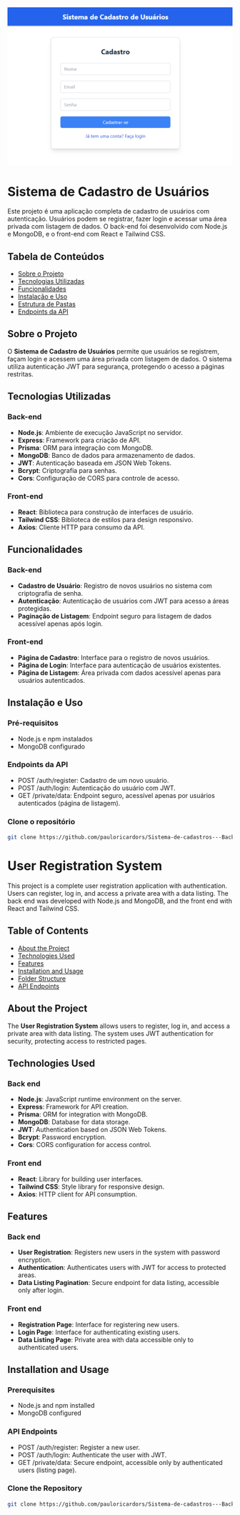 <img alt='Logo do projeto' src='.github/logo.jpg'>

# Sistema de Cadastro de Usuários

Este projeto é uma aplicação completa de cadastro de usuários com autenticação. Usuários podem se registrar, fazer login e acessar uma área privada com listagem de dados. O back-end foi desenvolvido com Node.js e MongoDB, e o front-end com React e Tailwind CSS.

## Tabela de Conteúdos

- [Sobre o Projeto](#sobre-o-projeto)
- [Tecnologias Utilizadas](#tecnologias-utilizadas)
- [Funcionalidades](#funcionalidades)
- [Instalação e Uso](#instalação-e-uso)
- [Estrutura de Pastas](#estrutura-de-pastas)
- [Endpoints da API](#endpoints-da-api)

## Sobre o Projeto

O **Sistema de Cadastro de Usuários** permite que usuários se registrem, façam login e acessem uma área privada com listagem de dados. O sistema utiliza autenticação JWT para segurança, protegendo o acesso a páginas restritas.

## Tecnologias Utilizadas

### Back-end

- **Node.js**: Ambiente de execução JavaScript no servidor.
- **Express**: Framework para criação de API.
- **Prisma**: ORM para integração com MongoDB.
- **MongoDB**: Banco de dados para armazenamento de dados.
- **JWT**: Autenticação baseada em JSON Web Tokens.
- **Bcrypt**: Criptografia para senhas.
- **Cors**: Configuração de CORS para controle de acesso.

### Front-end

- **React**: Biblioteca para construção de interfaces de usuário.
- **Tailwind CSS**: Biblioteca de estilos para design responsivo.
- **Axios**: Cliente HTTP para consumo da API.

## Funcionalidades

### Back-end

- **Cadastro de Usuário**: Registro de novos usuários no sistema com criptografia de senha.
- **Autenticação**: Autenticação de usuários com JWT para acesso a áreas protegidas.
- **Paginação de Listagem**: Endpoint seguro para listagem de dados acessível apenas após login.

### Front-end

- **Página de Cadastro**: Interface para o registro de novos usuários.
- **Página de Login**: Interface para autenticação de usuários existentes.
- **Página de Listagem**: Área privada com dados acessível apenas para usuários autenticados.

## Instalação e Uso

### Pré-requisitos

- Node.js e npm instalados
- MongoDB configurado

### Endpoints da API

- POST /auth/register: Cadastro de um novo usuário.
- POST /auth/login: Autenticação do usuário com JWT.
- GET /private/data: Endpoint seguro, acessível apenas por usuários autenticados (página de listagem).

### Clone o repositório

```bash
git clone https://github.com/pauloricardors/Sistema-de-cadastros---Back-end.git

```

# User Registration System

This project is a complete user registration application with authentication. Users can register, log in, and access a private area with a data listing. The back end was developed with Node.js and MongoDB, and the front end with React and Tailwind CSS.

## Table of Contents

- [About the Project](#about-the-project)
- [Technologies Used](#technologies-used)
- [Features](#features)
- [Installation and Usage](#installation-and-usage)
- [Folder Structure](#folder-structure)
- [API Endpoints](#api-endpoints)

## About the Project

The **User Registration System** allows users to register, log in, and access a private area with data listing. The system uses JWT authentication for security, protecting access to restricted pages.

## Technologies Used

### Back end

- **Node.js**: JavaScript runtime environment on the server.
- **Express**: Framework for API creation.
- **Prisma**: ORM for integration with MongoDB.
- **MongoDB**: Database for data storage.
- **JWT**: Authentication based on JSON Web Tokens.
- **Bcrypt**: Password encryption.
- **Cors**: CORS configuration for access control.

### Front end

- **React**: Library for building user interfaces.
- **Tailwind CSS**: Style library for responsive design.
- **Axios**: HTTP client for API consumption.

## Features

### Back end

- **User Registration**: Registers new users in the system with password encryption.
- **Authentication**: Authenticates users with JWT for access to protected areas.
- **Data Listing Pagination**: Secure endpoint for data listing, accessible only after login.

### Front end

- **Registration Page**: Interface for registering new users.
- **Login Page**: Interface for authenticating existing users.
- **Data Listing Page**: Private area with data accessible only to authenticated users.

## Installation and Usage

### Prerequisites

- Node.js and npm installed
- MongoDB configured

### API Endpoints

- POST /auth/register: Register a new user.
- POST /auth/login: Authenticate the user with JWT.
- GET /private/data: Secure endpoint, accessible only by authenticated users (listing page).

### Clone the Repository

```bash
git clone https://github.com/pauloricardors/Sistema-de-cadastros---Back-end.git
```
